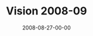 ---
layout: message
category: message
series: "Last Wednesday (August)"
title: "Vision 2008-09"
date: 2008-08-27-00-00
message_id: 519
audio: "http://s3.amazonaws.com/crossroadsaudiomessages/LW-August.mp3"
audio-duration: "36:30"
explicit: false
---